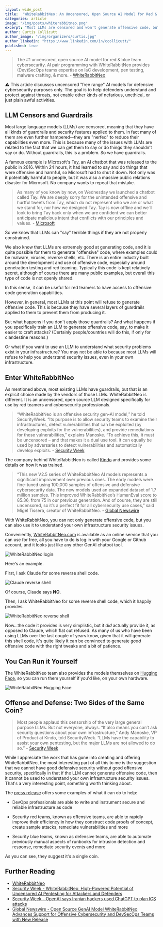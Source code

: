 ```yaml
---
layout: wide_post
title:  "WhiteRabbitNeo: An Uncensored, Open Source AI Model for Red & Blue Team Cybersecurity"
categories: article
image: "/img/posts/whiterabbitneo.png"
excerpt: "Most LLMs are censored and won't generate offensive code, but WhiteRabbitNeo will."
author: Curtis Collicutt
author_image: "/img/organizers/curtis.jpg"
author_linkedin: "https://www.linkedin.com/in/ccollicutt/"
published: true
---
```


>The #1 uncensored, open source AI model for red & blue team cybersecurity. AI pair programming with WhiteRabbitNeo provides (Dev)SecOps teams expertise on IaC development, pen testing, malware crafting, & more. - [WhiteRabbitNeo](https://whiterabbitneo.com)

<div class="bg-orange-100 border-l-4 border-orange-500 text-orange-700 p-4" role="alert">
  <p>⚠️  This article discusses uncensored "free range" AI models for defensive cybersecurity purposes only. The goal is to help defenders understand and protect against threats, not enable other kinds of nefarious, unethical, or just plain awful activities.</p>
</div>

## LLM Censors and Guardrails

Most large language models (LLMs) are censored, meaning that they have all kinds of guardrails and security features applied to them. In fact many of them are even further hampered--they are "nerfed" to reduce their capabilities even more. This is because many of the issues with LLMs are related to the fact that we can get them to say or do things they shouldn't say or do. Without guardrails, this is a problem. So we have guardrails.

A famous example is Microsoft's Tay, an AI chatbot that was released to the public in 2016. Within 24 hours, it had learned to say and do things that were offensive and harmful, so Microsoft had to shut it down. Not only was it potentially harmful to people, but it was also a massive public relations disaster for Microsoft. No company wants to repeat that mistake.

>As many of you know by now, on Wednesday we launched a chatbot called Tay. We are deeply sorry for the unintended offensive and hurtful tweets from Tay, which do not represent who we are or what we stand for, nor how we designed Tay. Tay is now offline and we’ll look to bring Tay back only when we are confident we can better anticipate malicious intent that conflicts with our principles and values. - [Microsoft](https://blogs.microsoft.com/blog/2016/03/25/learning-tays-introduction/)

So we know that LLMs can "say" terrible things if they are not properly constrained.

We also know that LLMs are extremely good at generating code, and it is quite possible for them to generate "offensive" code, where examples could be malware, viruses, reverse shells, etc. There is an entire industry built around the development and use of offensive code, especially around penetration testing and red teaming. Typically this code is kept relatively secret, although of course there are many public examples, but overall this type of code is not openly shared. 

In this sense, it can be useful for red teamers to have access to offensive code generation capabilities.

However, in general, most LLMs at this point will refuse to generate offensive code. This is because they have several layers of guardrails applied to them to prevent them from producing it.

But what happens if you don't apply those guardrails? And what happens if you specifically train an LLM to generate offensive code, say, to make it easier to craft attacks? (Certainly people/countries will do this, if only for clandestine reasons.)

Or what if you want to use an LLM to understand what security problems exist in your infrastructure? You may not be able to because most LLMs will refuse to help you understand security issues, even in your own infrastructure.

## Enter WhiteRabbitNeo

As mentioned above, most existing LLMs have guardrails, but that is an explicit choice made by the vendors of those LLMs. WhiteRabbitNeo is different. It is an uncensored, open source LLM designed specifically for use by red teamers and cybersecurity professionals.

>“WhiteRabbitNeo is an offensive security gen-AI model,” he told SecurityWeek. “Its purpose is to allow security teams to examine their infrastructures, detect vulnerabilities that can be exploited (by developing exploits for the vulnerabilities), and provide remediations for those vulnerabilities,” explains Manoske. “To achieve this, it must be uncensored – and that makes it a dual use tool. It can equally be used by adversaries to detect vulnerabilities and automatically develop exploits. - [Security Week](https://www.securityweek.com/whiterabbitneo-high-powered-potential-of-uncensored-ai-pentesting-for-attackers-and-defenders/)

The company behind WhiteRabbitNeo is called [Kindo](https://kindo.ai/) and provides some details on how it was trained.

>“This new V2.5 series of WhiteRabbitNeo AI models represents a significant improvement over previous ones. The early models were fine-tuned using 100,000 samples of offensive and defensive cybersecurity data. The new models used an expanded dataset of 1.7 million samples. This improved WhiteRabbitNeo’s HumanEval score to 85.36, from 75 in our previous generation. And of course, they are still uncensored, so it’s a perfect fit for all cybersecurity use cases,” said Migel Tissera, creator of WhiteRabbitNeo. - [Global Newswire](https://www.globenewswire.com/news-release/2024/10/23/2967886/0/en/Open-Source-GenAI-Model-WhiteRabbitNeo-Advances-Support-for-Offensive-Cybersecurity-and-DevSecOps-Teams-with-New-Release.html)

With WhiteRabbitNeo, you can not only generate offensive code, but you can also use it to understand your own infrastructure security issues.

Conveniently, [WhiteRabbitNeo.com](https://whiterabbitneo.com) is available as an online service that you can use for free, all you have to do is log in with your Google or Github account, and it looks just like any other GenAI chatbot tool.

![WhiteRabbitNeo login](/img/posts/whiterabbitneo-login.png)

Here's an example.

First, I ask Claude for some reverse shell code.

![Claude reverse shell](/img/posts/whiterabbitneo-claude.png)

Of course, Claude says **NO**.

Then, I ask WhiteRabbitNeo for some reverse shell code, which it happily provides.

![WhiteRabbitNeo reverse shell](/img/posts/whiterabbitneo-2.png)

Now...the code it provides is very simplistic, but it *did* actually provide it, as opposed to Claude, which flat out refused. As many of us who have been using LLMs over the last couple of years know, given that it will generate this shell code, it's quite likely it can be convinced to generate *good* offensive code with the right tweaks and a bit of patience.

## You Can Run it Yourself

The WhiteRabbitNeo team also provides the models themselves on [Hugging Face](https://huggingface.co/WhiteRabbitNeo), so you can run them yourself if you'd like, on your own hardware.

![WhiteRabbitNeo Hugging Face](/img/posts/whiterabbitneo-huggingface.png)

## Offense and Defense: Two Sides of the Same Coin?

>Most people applaud this censorship of the very large general purpose LLMs. But not everyone, always. “It also means you can’t ask security questions about your own infrastructure,” Andy Manoske, VP of Product at Kindo, told SecurityWeek. “LLMs have the capability to assist your own pentesting, but the major LLMs are not allowed to do so.” - [Security Week](https://www.securityweek.com/whiterabbitneo-high-powered-potential-of-uncensored-ai-pentesting-for-attackers-and-defenders/)

While I appreciate the work that has gone into creating and offering WhiteRabbitNeo, the most interesting part of all this to me is the suggestion that we cannot have good defensive security without good offensive security, specifically in that if the LLM cannot generate offensive code, then it cannot be used to understand your own infrastructure security issues. That's a very interesting point, something worth thinking about.

The [press release](https://www.globenewswire.com/news-release/2024/10/23/2967886/0/en/Open-Source-GenAI-Model-WhiteRabbitNeo-Advances-Support-for-Offensive-Cybersecurity-and-DevSecOps-Teams-with-New-Release.html) offers some examples of what it can do to help:

* DevOps professionals are able to write and instrument secure and reliable infrastructure as code

* Security red teams, known as offensive teams, are able to rapidly improve their efficiency in how they construct code proofs of concept, create sample attacks, remediate vulnerabilities and more

* Security blue teams, known as defensive teams, are able to automate previously manual aspects of runbooks for intrusion detection and response, remediate security events and more

As you can see, they suggest it's a single coin.

## Further Reading

- [WhiteRabbitNeo](https://whiterabbitneo.com)
- [Security Week - WhiteRabbitNeo: High-Powered Potential of Uncensored AI Pentesting for Attackers and Defenders](https://www.securityweek.com/whiterabbitneo-high-powered-potential-of-uncensored-ai-pentesting-for-attackers-and-defenders/)
- [Security Week - OpenAI says Iranian hackers used ChatGPT to plan ICS attacks](https://www.securityweek.com/openai-says-iranian-hackers-used-chatgpt-to-plan-ics-attacks/)
- [Global Newswire - Open Source GenAI Model WhiteRabbitNeo Advances Support for Offensive Cybersecurity and DevSecOps Teams with New Release](https://www.globenewswire.com/news-release/2024/10/23/2967886/0/en/Open-Source-GenAI-Model-WhiteRabbitNeo-Advances-Support-for-Offensive-Cybersecurity-and-DevSecOps-Teams-with-New-Release.html)


